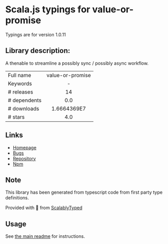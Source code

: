 
# Scala.js typings for value-or-promise

Typings are for version 1.0.11

## Library description:
A thenable to streamline a possibly sync / possibly async workflow.

|                    |                 |
| ------------------ | :-------------: |
| Full name          | value-or-promise |
| Keywords           | - |
| # releases         | 14 |
| # dependents       | 0.0 |
| # downloads        | 1.6664369E7 |
| # stars            | 4.0 |

## Links
- [Homepage](https://github.com/yaacovCR/value-or-promise#readme)
- [Bugs](https://github.com/yaacovCR/value-or-promise/issues)
- [Repository](https://github.com/yaacovCR/value-or-promise)
- [Npm](https://www.npmjs.com/package/value-or-promise)
    


## Note
This library has been generated from typescript code from first party type definitions.

Provided with :purple_heart: from [ScalablyTyped](https://github.com/oyvindberg/ScalablyTyped)

## Usage
See [the main readme](../../readme.md) for instructions.


